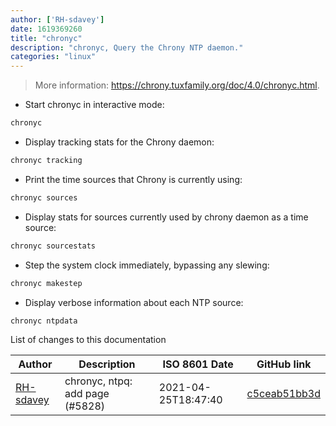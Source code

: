 ```yaml
---
author: ['RH-sdavey']
date: 1619369260
title: "chronyc"
description: "chronyc, Query the Chrony NTP daemon."
categories: "linux"
---
```

> More information: <https://chrony.tuxfamily.org/doc/4.0/chronyc.html>.

- Start chronyc in interactive mode:

```bash
chronyc
```

- Display tracking stats for the Chrony daemon:

```bash
chronyc tracking
```

- Print the time sources that Chrony is currently using:

```bash
chronyc sources
```

- Display stats for sources currently used by chrony daemon as a time source:

```bash
chronyc sourcestats
```

- Step the system clock immediately, bypassing any slewing:

```bash
chronyc makestep
```

- Display verbose information about each NTP source:

```bash
chronyc ntpdata
```
List of changes to this documentation


Author | Description | ISO 8601 Date | GitHub link
------|-----|-----|-----
[RH-sdavey](mailto:32485509+RH-sdavey@users.noreply.github.com) | chronyc, ntpq: add page (#5828) | 2021-04-25T18:47:40 | [c5ceab51bb3d](https://github.com/tldr-pages/tldr/commit/c5ceab51bb3de622648fcb74f562d1aa91c85ee3)

